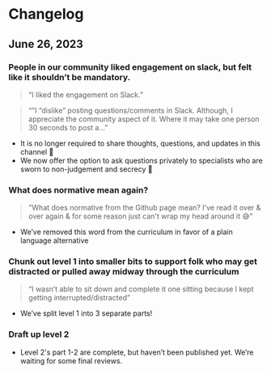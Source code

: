 # Changelog

## June 26, 2023

### People in our community liked engagement on slack, but felt like it shouldn’t be mandatory.
> “I liked the engagement on Slack.”

> “”I “dislike” posting questions/comments in Slack. Although, I appreciate the community aspect of it. Where it may take one person 30 seconds to post a…”
- It is no longer required to share thoughts, questions, and updates in this channel :blue_heart:
- We now offer the option to ask questions privately to specialists who are sworn to non-judgement and secrecy 👥

### What does normative mean again?
> "What does normative from the Github page mean? I've read it over & over again & for some reason just can't wrap my head around it :sweat_smile:"
- We’ve removed this word from the curriculum in favor of a plain language alternative

### Chunk out level 1 into smaller bits to support folk who may get distracted or pulled away midway through the curriculum
> “I wasn’t able to sit down and complete it one sitting because I kept getting interrupted/distracted”
- We’ve split level 1 into 3 separate parts!

### Draft up level 2
- Level 2's part 1-2 are complete, but haven’t been published yet. We’re waiting for some final reviews.
